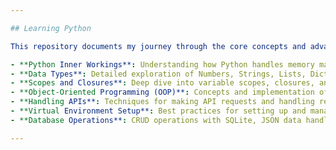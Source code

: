 ```yaml
---

## Learning Python

This repository documents my journey through the core concepts and advanced topics in Python programming. It serves as a comprehensive guide and reference for the following areas:

- **Python Inner Workings**: Understanding how Python handles memory management, immutable and mutable objects, and data types.
- **Data Types**: Detailed exploration of Numbers, Strings, Lists, Dictionaries, and Tuples, including problem-solving exercises.
- **Scopes and Closures**: Deep dive into variable scopes, closures, and their applications in Python.
- **Object-Oriented Programming (OOP)**: Concepts and implementation of OOP, including a thorough look at decorators and their inner workings.
- **Handling APIs**: Techniques for making API requests and handling responses in Python.
- **Virtual Environment Setup**: Best practices for setting up and managing virtual environments for Python projects.
- **Database Operations**: CRUD operations with SQLite, JSON data handling, and MongoDB interactions.

---
```

